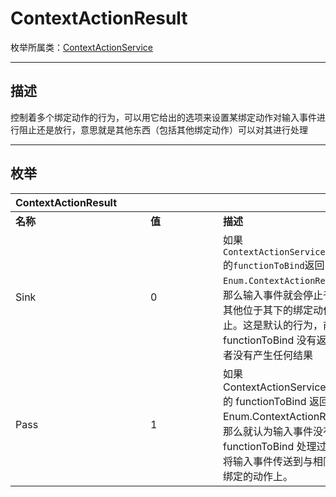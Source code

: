 # ContextActionResult

枚举所属类：[ContextActionService](/Api/Class/Input/ContextActionService.md)

------------------------------------------------------------------------------------------
## 描述

控制着多个绑定动作的行为，可以用它给出的选项来设置某绑定动作对输入事件进行阻止还是放行，意思就是其他东西（包括其他绑定动作）可以对其进行处理

------------------------------------------------------------------------------------------
## 枚举

|<div style="width:200px">ContextActionResult</div>|<div style="width:100px"></div>|<div style="width:100px"></div>|
|:---   |:---|:---|
|**名称**   |**值**  |**描述**|
|Sink   |0   |如果`ContextActionService:BindAction`的`functionToBind`返回了`Enum.ContextActionResult.Sink`，那么输入事件就会停止于该函数，而其他位于其下的绑定动作则不会停止。这是默认的行为，前提是 functionToBind 没有返回任何值或者没有产生任何结果|
|Pass|1   |如果ContextActionService:BindAction的 functionToBind 返回了 Enum.ContextActionResult.Pass，那么就认为输入事件没有被 functionToBind 处理过，就会继续将输入事件传送到与相同的输入类型绑定的动作上。|

